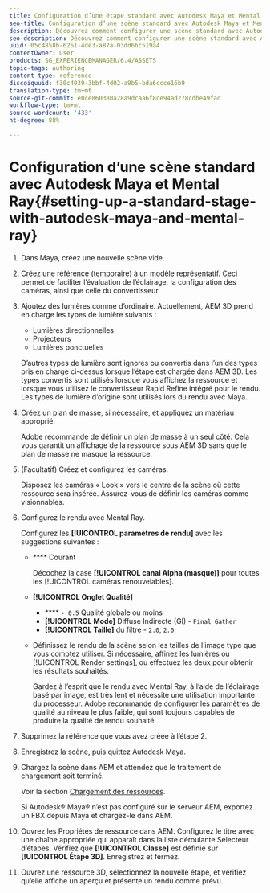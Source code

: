 ```yaml
---
title: Configuration d’une étape standard avec Autodesk Maya et Mental Ray
seo-title: Configuration d’une scène standard avec Autodesk Maya et Mental Ray
description: Découvrez comment configurer une scène standard avec Autodesk Maya et Mental Ray.
seo-description: Découvrez comment configurer une scène standard avec Autodesk Maya et Mental Ray.
uuid: 05c4858b-6261-4de3-a87a-03dd6bc519a4
contentOwner: User
products: SG_EXPERIENCEMANAGER/6.4/ASSETS
topic-tags: authoring
content-type: reference
discoiquuid: f30c4039-3bbf-4d02-a9b5-bda6ccce16b9
translation-type: tm+mt
source-git-commit: e0ce860380a28a9dcaa6f8ce94ad278cdbe49fad
workflow-type: tm+mt
source-wordcount: '433'
ht-degree: 88%

---
```



# Configuration d’une scène standard avec Autodesk Maya et Mental Ray{#setting-up-a-standard-stage-with-autodesk-maya-and-mental-ray}

1. Dans Maya, créez une nouvelle scène vide.
1. Créez une référence (temporaire) à un modèle représentatif. Ceci permet de faciliter l’évaluation de l’éclairage, la configuration des caméras, ainsi que celle du convertisseur.

1. Ajoutez des lumières comme d’ordinaire. Actuellement, AEM 3D prend en charge les types de lumière suivants :

   * Lumières directionnelles
   * Projecteurs
   * Lumières ponctuelles

   D’autres types de lumière sont ignorés ou convertis dans l’un des types pris en charge ci-dessus lorsque l’étape est chargée dans AEM 3D. Les types convertis sont utilisés lorsque vous affichez la ressource et lorsque vous utilisez le convertisseur Rapid Refine intégré pour le rendu. Les types de lumière d’origine sont utilisés lors du rendu avec Maya.

1. Créez un plan de masse, si nécessaire, et appliquez un matériau approprié.

   Adobe recommande de définir un plan de masse à un seul côté. Cela vous garantit un affichage de la ressource sous AEM 3D sans que le plan de masse ne masque la ressource.

1. (Facultatif) Créez et configurez les caméras.

   Disposez les caméras « Look » vers le centre de la scène où cette ressource sera insérée. Assurez-vous de définir les caméras comme visionnables.

1. Configurez le rendu avec Mental Ray.

   Configurez les **[!UICONTROL paramètres de rendu]** avec les suggestions suivantes :

   * **** Courant

      Décochez la case **[!UICONTROL canal Alpha (masque)]** pour toutes les [!UICONTROL caméras renouvelables].

   * **[!UICONTROL Onglet Qualité]**

      * **** `- 0.5` Qualité globale ou moins
      * **[!UICONTROL Mode]**  Diffuse Indirecte (GI) -  `Final Gather`
      * **[!UICONTROL Taille]**  du filtre -  `2.0`,  `2.0`
   * Définissez le rendu de la scène selon les tailles de l’image type que vous comptez utiliser. Si nécessaire, affinez les lumières ou [!UICONTROL Render settings], ou effectuez les deux pour obtenir les résultats souhaités.

       Gardez à l’esprit que le rendu avec Mental Ray, à l’aide de l’éclairage basé par image, est très lent et nécessite une utilisation importante du processeur. Adobe recommande de configurer les paramètres de qualité au niveau le plus faible, qui sont toujours capables de produire la qualité de rendu souhaité.


1. Supprimez la référence que vous avez créée à l’étape 2.
1. Enregistrez la scène, puis quittez Autodesk Maya.
1. Chargez la scène dans AEM et attendez que le traitement de chargement soit terminé.

   Voir la section [Chargement des ressources](/help/assets/managing-assets-touch-ui.md#uploading-assets).

   Si Autodesk® Maya® n’est pas configuré sur le serveur AEM, exportez un FBX depuis Maya et chargez-le dans AEM.

1. Ouvrez les Propriétés de ressource dans AEM. Configurez le titre avec une chaîne appropriée qui apparaît dans la liste déroulante Sélecteur d’étapes. Vérifiez que **[!UICONTROL Classe]** est définie sur **[!UICONTROL Étape 3D]**. Enregistrez et fermez.
1. Ouvrez une ressource 3D, sélectionnez la nouvelle étape, et vérifiez qu’elle affiche un aperçu et présente un rendu comme prévu.

